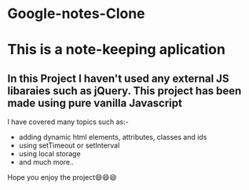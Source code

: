 # Google-notes-Clone

<h1> This is a note-keeping aplication</h1>
<h2>In this Project I haven't used any external JS libaraies such as jQuery. This project has been made using pure vanilla Javascript</h2>

<p>I have covered many topics such as:-</P>
<ul>
<li>adding dynamic html elements, attributes, classes and ids</li>
<li>using setTimeout or setInterval</li>
<li>using local storage</li>
<li>and much more..</li>
</ul>

Hope you enjoy the project😄😄😄

